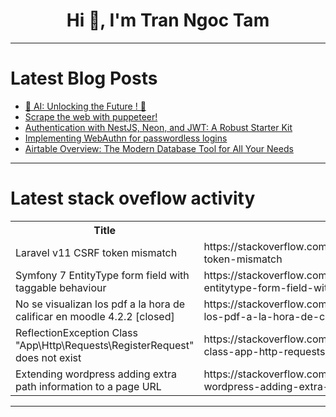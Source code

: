 <h1 align="center">Hi 👋, I'm Tran Ngoc Tam</h1>

---

# Latest Blog Posts 
<!-- BLOG-POST-LIST:START -->
- [🤖 AI: Unlocking the Future ! 🌟](https://dev.to/lokesh_singh/ai-unlocking-the-future--48en)
- [Scrape the web with puppeteer!](https://dev.to/cedsengine/scrape-the-web-with-puppeteer-2hmh)
- [Authentication with NestJS, Neon, and JWT: A Robust Starter Kit](https://dev.to/ayoaduwo/authentication-with-nestjs-neon-and-jwt-a-robust-starter-kit-9d9)
- [Implementing WebAuthn for passwordless logins](https://dev.to/logrocket/implementing-webauthn-for-passwordless-logins-50o0)
- [Airtable Overview: The Modern Database Tool for All Your Needs](https://dev.to/meghaghotkar/airtable-overview-the-modern-database-tool-for-all-your-needs-4353)
<!-- BLOG-POST-LIST:END -->

---

# Latest stack oveflow activity
<table>
  <tr><th>Title</th><th>Link</th></tr>
  <!-- STACKOVERFLOW:START --><tr><td>Laravel v11 CSRF token mismatch</td><td>https://stackoverflow.com/questions/78923671/laravel-v11-csrf-token-mismatch</td></tr><tr><td>Symfony 7 EntityType form field with taggable behaviour</td><td>https://stackoverflow.com/questions/78923669/symfony-7-entitytype-form-field-with-taggable-behaviour</td></tr><tr><td>No se visualizan los pdf a la hora de calificar en moodle 4.2.2 [closed]</td><td>https://stackoverflow.com/questions/78923666/no-se-visualizan-los-pdf-a-la-hora-de-calificar-en-moodle-4-2-2</td></tr><tr><td>ReflectionException Class &quot;App\Http\Requests\RegisterRequest&quot; does not exist</td><td>https://stackoverflow.com/questions/78923654/reflectionexception-class-app-http-requests-registerrequest-does-not-exist</td></tr><tr><td>Extending wordpress adding extra path information to a page URL</td><td>https://stackoverflow.com/questions/78923609/extending-wordpress-adding-extra-path-information-to-a-page-url</td></tr><!-- STACKOVERFLOW:END -->
</table>

---


